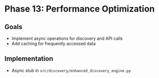 # Phase 13: Performance Optimization

## Goals
- Implement async operations for discovery and API calls
- Add caching for frequently accessed data

## Implementation
- Async stub in `src/discovery/enhanced_discovery_engine.py`
